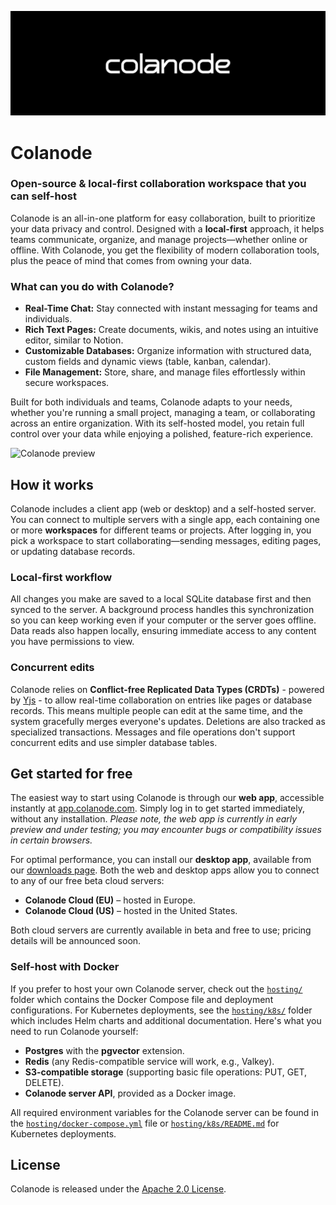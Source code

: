 <p align="center">
  <img alt="Colanode cover" src="assets/images/colanode-cover-black.png">
</p>

# Colanode

### Open-source & local-first collaboration workspace that you can self-host

Colanode is an all-in-one platform for easy collaboration, built to prioritize your data privacy and control. Designed with a **local-first** approach, it helps teams communicate, organize, and manage projects—whether online or offline. With Colanode, you get the flexibility of modern collaboration tools, plus the peace of mind that comes from owning your data.

### What can you do with Colanode?

- **Real-Time Chat:** Stay connected with instant messaging for teams and individuals.
- **Rich Text Pages:** Create documents, wikis, and notes using an intuitive editor, similar to Notion.
- **Customizable Databases:** Organize information with structured data, custom fields and dynamic views (table, kanban, calendar).
- **File Management:** Store, share, and manage files effortlessly within secure workspaces.

Built for both individuals and teams, Colanode adapts to your needs, whether you're running a small project, managing a team, or collaborating across an entire organization. With its self-hosted model, you retain full control over your data while enjoying a polished, feature-rich experience.

![Colanode preview](assets/images/colanode-desktop-preview.gif)

## How it works

Colanode includes a client app (web or desktop) and a self-hosted server. You can connect to multiple servers with a single app, each containing one or more **workspaces** for different teams or projects. After logging in, you pick a workspace to start collaborating—sending messages, editing pages, or updating database records.

### Local-first workflow

All changes you make are saved to a local SQLite database first and then synced to the server. A background process handles this synchronization so you can keep working even if your computer or the server goes offline. Data reads also happen locally, ensuring immediate access to any content you have permissions to view.

### Concurrent edits

Colanode relies on **Conflict-free Replicated Data Types (CRDTs)** - powered by [Yjs](https://docs.yjs.dev/) - to allow real-time collaboration on entries like pages or database records. This means multiple people can edit at the same time, and the system gracefully merges everyone's updates. Deletions are also tracked as specialized transactions. Messages and file operations don't support concurrent edits and use simpler database tables.

## Get started for free

The easiest way to start using Colanode is through our **web app**, accessible instantly at [app.colanode.com](https://app.colanode.com). Simply log in to get started immediately, without any installation. _Please note, the web app is currently in early preview and under testing; you may encounter bugs or compatibility issues in certain browsers._

For optimal performance, you can install our **desktop app**, available from our [downloads page](https://colanode.com/downloads). Both the web and desktop apps allow you to connect to any of our free beta cloud servers:

- **Colanode Cloud (EU)** – hosted in Europe.
- **Colanode Cloud (US)** – hosted in the United States.

Both cloud servers are currently available in beta and free to use; pricing details will be announced soon.

### Self-host with Docker

If you prefer to host your own Colanode server, check out the [`hosting/`](hosting/) folder which contains the Docker Compose file and deployment configurations. For Kubernetes deployments, see the [`hosting/k8s/`](hosting/k8s/) folder which includes Helm charts and additional documentation. Here's what you need to run Colanode yourself:

- **Postgres** with the **pgvector** extension.
- **Redis** (any Redis-compatible service will work, e.g., Valkey).
- **S3-compatible storage** (supporting basic file operations: PUT, GET, DELETE).
- **Colanode server API**, provided as a Docker image.

All required environment variables for the Colanode server can be found in the [`hosting/docker-compose.yml`](hosting/docker-compose.yml) file or [`hosting/k8s/README.md`](hosting/k8s/README.md) for Kubernetes deployments.

## License

Colanode is released under the [Apache 2.0 License](LICENSE).

